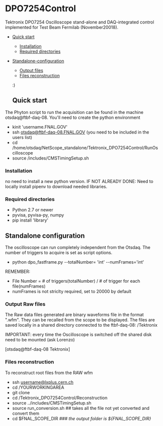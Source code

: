 # DPO7254Control
Tektronix DPO7254 Oscilloscope stand-alone and DAQ-integrated control implemented for Test Beam Fermilab (November20018). 

- [Quick start](#quick-start)
  * [Installation](#installation)
  * [Required directories](#required-directories)
- [Standalone-configuration](#standalone-configuration)
  * [Output files](#output_files) 
  * [Files reconstruction](#.root-files-reconstruction) 

  :)
  
  
  
  
  ## Quick start
 The Phyton script to run the acquisition can be found in the machine otsdaq@ftbf-daq-08. You'll need to create the python environment 
 
 - kinit 'username.FNAL.GOV'
 - ssh otsdaq@ftbf-daq-08.FNAL.GOV   (you need to be included in the users list)
 - cd /home/otsdaq/NetScope_standalone/Tektronix_DPO7254Control/RunOscilloscope
 - source /includes/CMSTimingSetup.sh 
  
  ### Installation
  no need to install a new python version. 
  IF NOT ALREADY DONE: Need to locally install pipenv to download needed libraries.
  
  ### Required directories
  
 - Python 2.7 or newer 
 - pyvisa, pyvisa-py, numpy
 - pip install 'library'
 
 
 ## Standalone configuration
 The oscilloscope can run completely independent from the Otsdaq. The number of triggers to acquire is set as script options.
 
  - python dpo_fastframe.py --totalNumber= 'int'  --numFrames='int' 
 
 REMEMBER: 
 * File Number =  # of triggers(totalNumber) / # of trigger for each file(numFrames)&nbsp; 
 * numFrames is not striclty required, set to 20000 by default
 
 
 ### Output Raw files
 The Raw data files generated are binary waveforms file in the format ".wfm". They can be recalled from the scope to be displayed. 
 The files are saved locally in a shared directory connected to the ftbf-daq-08: 
 /Tektronix
 
 
 IMPORTANT: every time the Oscilloscope is switched off the shared disk need to be mounted (ask Lorenzo)
 
[otsdaq@ftbf-daq-08 Tektronix]
 

### Files reconstruction
To reconstruct root files from the RAW wfm
- ssh username@lxplus.cern.ch
- cd /YOURWORKINGAREA
- git clone 
- cd /Tektronix_DPO7254Control/Reconstruction
- source ../includes/CMSTimingSetup.sh
- source run_conversion.sh ## takes all the file not yet converted and convert them
- cd $FNAL_SCOPE_DIR *### the output folder is ${FNAL_SCOPE_DIR}* 




 
 
 
 
